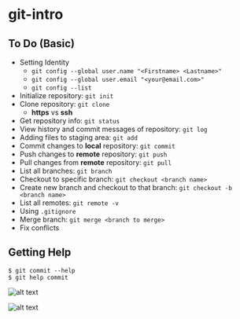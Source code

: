 # git-intro

## To Do (Basic)
- Setting Identity
  - `git config --global user.name "<Firstname> <Lastname>"`
  - `git config --global user.email "<your@email.com>"`
  - `git config --list`
- Initialize repository: `git init`
- Clone repository: `git clone`
  - **https** vs **ssh**
- Get repository info: `git status`
- View history and commit messages of repository: `git log`
- Adding files to staging area: `git add`
- Commit changes to **local** repository: `git commit`
- Push changes to **remote** repository: `git push`
- Pull changes from **remote** repository: `git pull`
- List all branches: `git branch`
- Checkout to specific branch: `git checkout <branch name>`
- Create new branch and checkout to that branch: `git checkout -b <branch name>`
- List all remotes: `git remote -v`
- Using `.gitignore`
- Merge branch: `git merge <branch to merge>`
- Fix conflicts

## Getting Help
```
$ git commit --help
$ git help commit
```


![alt text](https://raw.githubusercontent.com/resbaz/lessons/master/git/git-local.png)


![alt text](https://raw.githubusercontent.com/resbaz/lessons/master/git/git-remote.png)
